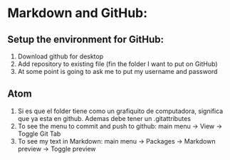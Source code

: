 # Markdown and GitHub:

## Setup the environment for GitHub:
1. Download github for desktop
2. Add repository to existing file (fin the folder I want to put on GitHub)
3. At some point is going to ask me to put my username and password

## Atom
1. Si es que el folder tiene como un grafiquito de computadora, significa que ya esta en github. Ademas debe tener un .gitattributes
2. To see the menu to commit and push to github: main menu -> View -> Toggle Git Tab
3. To see  my text in Markdown: main menu -> Packages -> Markdown preview -> Toggle preview
